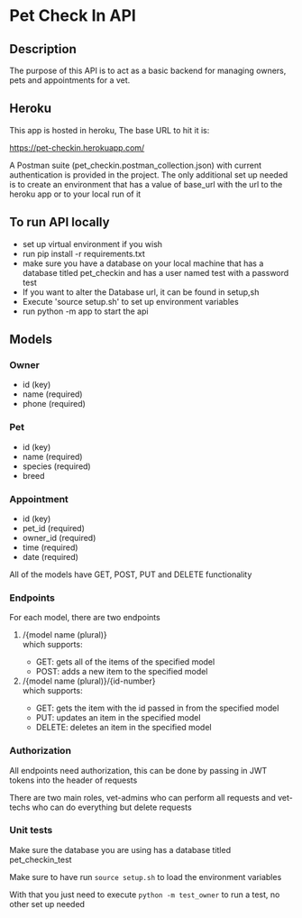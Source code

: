 <H1>Pet Check In API</H1>
<h2>Description</h2>
The purpose of this API is to act as a basic backend for managing owners, pets and appointments for a vet. 
<h2>Heroku</h2>
This app is hosted in heroku, The base URL to hit it is: 

https://pet-checkin.herokuapp.com/

A Postman suite (pet_checkin.postman_collection.json) with current authentication is provided in the project. The only additional set up needed is to create an environment that has a
value of base_url with the url to the heroku app or to your local run of it
<h2>To run API locally</h2>
<ul> 
    <li>set up virtual environment if you wish</li>
    <li>run pip install -r requirements.txt</li>
    <li>make sure you have a database on your local machine that has a database titled pet_checkin and has a user 
    named test with a password test</li>
    <li>If you want to alter the Database url, it can be found in setup,sh</li>
    <li>Execute 'source setup.sh' to set up environment variables</li>
    <li>run python -m app to start the api</li>
</ul>

<h2>Models</h2>
<h3>Owner</h3>
<ul>
    <li>id (key)</li>
    <li>name (required)</li>
    <li>phone (required)</li>
</ul>
<h3>Pet</h3>
<ul>
    <li>id (key)</li>
    <li>name (required)</li>
    <li>species (required)</li>
    <li>breed</li>
</ul>
<h3>Appointment</h3>
<ul>
    <li>id (key)</li>
    <li>pet_id (required)</li>
    <li>owner_id (required)</li>
    <li>time (required)</li>
    <li>date (required)</li>
</ul>

All of the models have GET, POST, PUT and DELETE functionality

<h3>Endpoints</h3>
For each model, there are two endpoints
<ol>
    <li>/{model name (plural)}</li>
    which supports:    
    <ul>
        <li>GET: gets all of the items of the specified model</li>
        <li>POST: adds a new item to the specified model</li>
    </ul>
    <li>/{model name (plural)}/{id-number}</li>
    which supports:    
    <ul>
        <li>GET: gets the item with the id passed in from the specified model</li>
        <li>PUT: updates an item in the specified model</li>
        <li>DELETE: deletes an item in the specified model</li>
    </ul>
</ol>

<h3>Authorization</h3>
All endpoints need authorization, this can be done by passing in JWT tokens into the header of requests

There are two main roles, vet-admins who can perform all requests and vet-techs who can do everything but delete requests

<h3>Unit tests</h3>
Make sure the database you are using has a database titled pet_checkin_test

Make sure to have run `source setup.sh` to load the environment variables

With that you just need to execute `python -m test_owner` to run a test, no other set up needed